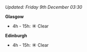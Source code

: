 *Updated: Friday 9th December 03:30*

**Glasgow**

* 4h - 15h: :sunny: Clear

**Edinburgh**

* 4h - 15h: :sunny: Clear
